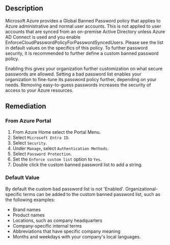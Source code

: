 ## Description

Microsoft Azure provides a Global Banned Password policy that applies to Azure administrative and normal user accounts. This is not applied to user accounts that are synced from an on-premise Active Directory unless Azure AD Connect is used and you enable EnforceCloudPasswordPolicyForPasswordSyncedUsers. Please see the list in default values on the specifics of this policy. To further password security, it is recommended to further define a custom banned password policy.

Enabling this gives your organization further customization on what secure passwords are allowed. Setting a bad password list enables your organization to fine-tune its password policy further, depending on your needs. Removing easy-to-guess passwords increases the security of access to your Azure resources.

## Remediation

### From Azure Portal

1. From Azure Home select the Portal Menu.
2. Select `Microsoft Entra ID`.
3. Select `Security`.
4. Under `Manage`, select `Authentication Methods`.
5. Select `Password Protection`.
6. Set the `Enforce custom list` option to `Yes`.
7. Double click the custom banned password list to add a string.

### Default Value

By default the custom bad password list is not 'Enabled'. Organizational-specific terms can be added to the custom banned password list, such as the following examples:
- Brand names
- Product names
- Locations, such as company headquarters
- Company-specific internal terms
- Abbreviations that have specific company meaning
- Months and weekdays with your company's local languages.
